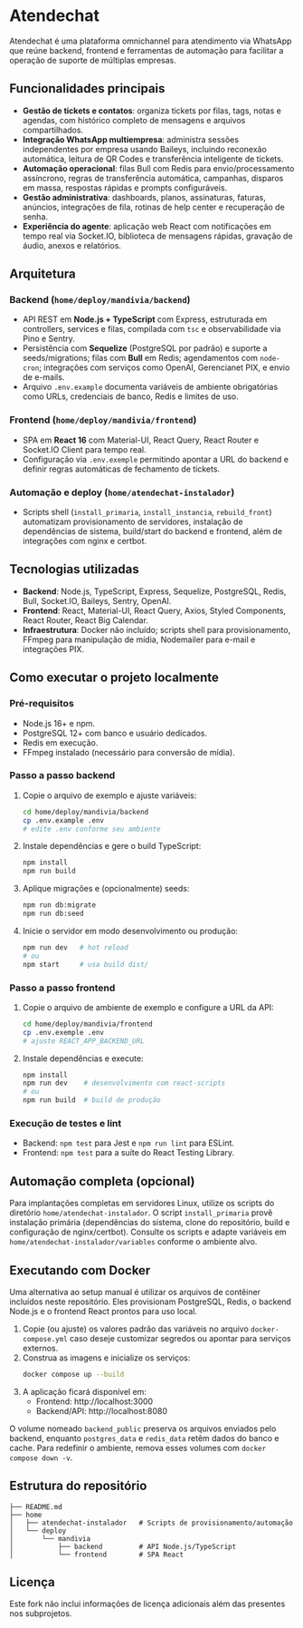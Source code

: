 # Atendechat

Atendechat é uma plataforma omnichannel para atendimento via WhatsApp que reúne backend, frontend e ferramentas de automação para facilitar a operação de suporte de múltiplas empresas.

## Funcionalidades principais
- **Gestão de tickets e contatos**: organiza tickets por filas, tags, notas e agendas, com histórico completo de mensagens e arquivos compartilhados.
- **Integração WhatsApp multiempresa**: administra sessões independentes por empresa usando Baileys, incluindo reconexão automática, leitura de QR Codes e transferência inteligente de tickets.
- **Automação operacional**: filas Bull com Redis para envio/processamento assíncrono, regras de transferência automática, campanhas, disparos em massa, respostas rápidas e prompts configuráveis.
- **Gestão administrativa**: dashboards, planos, assinaturas, faturas, anúncios, integrações de fila, rotinas de help center e recuperação de senha.
- **Experiência do agente**: aplicação web React com notificações em tempo real via Socket.IO, biblioteca de mensagens rápidas, gravação de áudio, anexos e relatórios.

## Arquitetura
### Backend (`home/deploy/mandivia/backend`)
- API REST em **Node.js + TypeScript** com Express, estruturada em controllers, services e filas, compilada com `tsc` e observabilidade via Pino e Sentry.
- Persistência com **Sequelize** (PostgreSQL por padrão) e suporte a seeds/migrations; filas com **Bull** em Redis; agendamentos com `node-cron`; integrações com serviços como OpenAI, Gerencianet PIX, e envio de e-mails.
- Arquivo `.env.example` documenta variáveis de ambiente obrigatórias como URLs, credenciais de banco, Redis e limites de uso.

### Frontend (`home/deploy/mandivia/frontend`)
- SPA em **React 16** com Material-UI, React Query, React Router e Socket.IO Client para tempo real.
- Configuração via `.env.exemple` permitindo apontar a URL do backend e definir regras automáticas de fechamento de tickets.

### Automação e deploy (`home/atendechat-instalador`)
- Scripts shell (`install_primaria`, `install_instancia`, `rebuild_front`) automatizam provisionamento de servidores, instalação de dependências de sistema, build/start do backend e frontend, além de integrações com nginx e certbot.

## Tecnologias utilizadas
- **Backend**: Node.js, TypeScript, Express, Sequelize, PostgreSQL, Redis, Bull, Socket.IO, Baileys, Sentry, OpenAI.
- **Frontend**: React, Material-UI, React Query, Axios, Styled Components, React Router, React Big Calendar.
- **Infraestrutura**: Docker não incluído; scripts shell para provisionamento, FFmpeg para manipulação de mídia, Nodemailer para e-mail e integrações PIX.

## Como executar o projeto localmente
### Pré-requisitos
- Node.js 16+ e npm.
- PostgreSQL 12+ com banco e usuário dedicados.
- Redis em execução.
- FFmpeg instalado (necessário para conversão de mídia).

### Passo a passo backend
1. Copie o arquivo de exemplo e ajuste variáveis:
   ```bash
   cd home/deploy/mandivia/backend
   cp .env.example .env
   # edite .env conforme seu ambiente
   ```
2. Instale dependências e gere o build TypeScript:
   ```bash
   npm install
   npm run build
   ```
3. Aplique migrações e (opcionalmente) seeds:
   ```bash
   npm run db:migrate
   npm run db:seed
   ```
4. Inicie o servidor em modo desenvolvimento ou produção:
   ```bash
   npm run dev   # hot reload
   # ou
   npm start     # usa build dist/
   ```

### Passo a passo frontend
1. Copie o arquivo de ambiente de exemplo e configure a URL da API:
   ```bash
   cd home/deploy/mandivia/frontend
   cp .env.exemple .env
   # ajuste REACT_APP_BACKEND_URL
   ```
2. Instale dependências e execute:
   ```bash
   npm install
   npm run dev    # desenvolvimento com react-scripts
   # ou
   npm run build  # build de produção
   ```

### Execução de testes e lint
- Backend: `npm test` para Jest e `npm run lint` para ESLint.
- Frontend: `npm test` para a suíte do React Testing Library.

## Automação completa (opcional)
Para implantações completas em servidores Linux, utilize os scripts do diretório `home/atendechat-instalador`. O script `install_primaria` provê instalação primária (dependências do sistema, clone do repositório, build e configuração de nginx/certbot). Consulte os scripts e adapte variáveis em `home/atendechat-instalador/variables` conforme o ambiente alvo.

## Executando com Docker
Uma alternativa ao setup manual é utilizar os arquivos de contêiner incluídos neste repositório. Eles provisionam PostgreSQL, Redis, o backend Node.js e o frontend React prontos para uso local.

1. Copie (ou ajuste) os valores padrão das variáveis no arquivo `docker-compose.yml` caso deseje customizar segredos ou apontar para serviços externos.
2. Construa as imagens e inicialize os serviços:
   ```bash
   docker compose up --build
   ```
3. A aplicação ficará disponível em:
   - Frontend: http://localhost:3000
   - Backend/API: http://localhost:8080

O volume nomeado `backend_public` preserva os arquivos enviados pelo backend, enquanto `postgres_data` e `redis_data` retêm dados do banco e cache. Para redefinir o ambiente, remova esses volumes com `docker compose down -v`.

## Estrutura do repositório
```
├── README.md
├── home
│   ├── atendechat-instalador   # Scripts de provisionamento/automação
│   └── deploy
│       └── mandivia
│           ├── backend         # API Node.js/TypeScript
│           └── frontend        # SPA React
```

## Licença
Este fork não inclui informações de licença adicionais além das presentes nos subprojetos.
